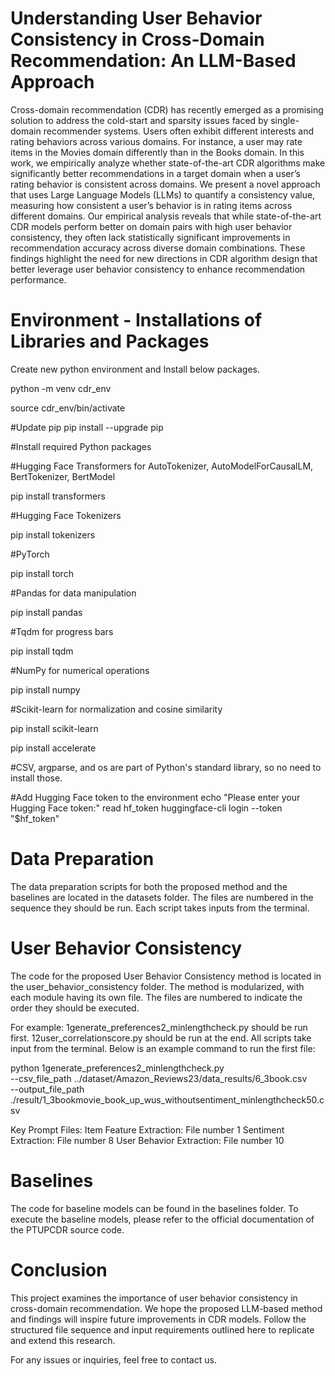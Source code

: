 # Understanding User Behavior Consistency in Cross-Domain Recommendation: An LLM-Based Approach

Cross-domain recommendation (CDR) has recently emerged as a promising solution to address the cold-start and sparsity issues faced by single-domain recommender systems. Users often exhibit different interests and rating behaviors across various domains. For instance, a user may rate items in the Movies domain differently than in the Books domain. In this work, we empirically analyze whether state-of-the-art CDR algorithms make significantly better recommendations in a target domain when a user’s rating behavior is consistent across domains. We present a novel approach that uses Large Language Models (LLMs) to quantify a consistency value, measuring how consistent a user’s behavior is in rating items across different domains. Our empirical analysis reveals that while state-of-the-art CDR models perform better on domain pairs with high user behavior consistency, they often lack statistically significant improvements in recommendation accuracy across diverse domain combinations. These findings highlight the need for new directions in CDR algorithm design that better leverage user behavior consistency to enhance recommendation performance. 


# Environment - Installations of Libraries and Packages
Create new python environment and Install below packages. 

python -m venv cdr_env 

source cdr_env/bin/activate 

#Update pip
pip install --upgrade pip

#Install required Python packages

#Hugging Face Transformers for AutoTokenizer, AutoModelForCausalLM, BertTokenizer, BertModel

pip install transformers

#Hugging Face Tokenizers

pip install tokenizers

#PyTorch

pip install torch

#Pandas for data manipulation

pip install pandas

#Tqdm for progress bars

pip install tqdm

#NumPy for numerical operations

pip install numpy

#Scikit-learn for normalization and cosine similarity

pip install scikit-learn

pip install accelerate

#CSV, argparse, and os are part of Python's standard library, so no need to install those.

#Add Hugging Face token to the environment
echo "Please enter your Hugging Face token:"
read hf_token
huggingface-cli login --token "$hf_token"

# Data Preparation
The data preparation scripts for both the proposed method and the baselines are located in the datasets folder. The files are numbered in the sequence they should be run. Each script takes inputs from the terminal.

# User Behavior Consistency
The code for the proposed User Behavior Consistency method is located in the user_behavior_consistency folder. The method is modularized, with each module having its own file. The files are numbered to indicate the order they should be executed.

For example:
1generate_preferences2_minlengthcheck.py should be run first.
12user_correlationscore.py should be run at the end.
All scripts take input from the terminal. Below is an example command to run the first file:

python 1generate_preferences2_minlengthcheck.py \
       --csv_file_path ../dataset/Amazon_Reviews23/data_results/6_3book.csv   \
       --output_file_path ./result/1_3bookmovie_book_up_wus_withoutsentiment_minlengthcheck50.csv

Key Prompt Files:
Item Feature Extraction: File number 1
Sentiment Extraction: File number 8
User Behavior Extraction: File number 10

# Baselines
The code for baseline models can be found in the baselines folder. To execute the baseline models, please refer to the official documentation of the PTUPCDR source code.

# Conclusion
This project examines the importance of user behavior consistency in cross-domain recommendation. We hope the proposed LLM-based method and findings will inspire future improvements in CDR models. Follow the structured file sequence and input requirements outlined here to replicate and extend this research.

For any issues or inquiries, feel free to contact us.


      
